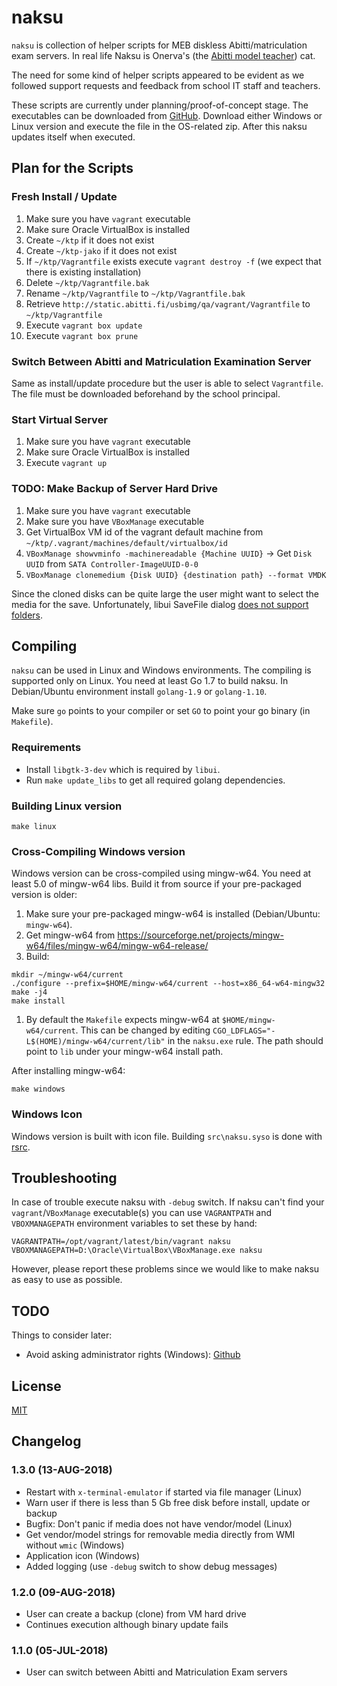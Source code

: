 # naksu

`naksu` is collection of helper scripts for MEB diskless Abitti/matriculation exam servers.
In real life Naksu is Onerva's (the [Abitti model teacher](https://www.abitti.fi/fi/tutustu/)) cat.

The need for some kind of helper scripts appeared to be evident as we followed support requests
and feedback from school IT staff and teachers.

These scripts are currently under planning/proof-of-concept stage. The executables can be downloaded from [GitHub](https://github.com/digabi/naksu/releases/latest). Download either Windows or Linux version and execute the file in the OS-related zip. After this naksu updates itself when executed.

## Plan for the Scripts

### Fresh Install / Update

 1. Make sure you have `vagrant` executable
 1. Make sure Oracle VirtualBox is installed
 1. Create `~/ktp` if it does not exist
 1. Create `~/ktp-jako` if it does not exist
 1. If `~/ktp/Vagrantfile` exists execute `vagrant destroy -f` (we expect that there is existing installation)
 1. Delete `~/ktp/Vagrantfile.bak`
 1. Rename `~/ktp/Vagrantfile` to `~/ktp/Vagrantfile.bak`
 1. Retrieve `http://static.abitti.fi/usbimg/qa/vagrant/Vagrantfile` to `~/ktp/Vagrantfile`
 1. Execute `vagrant box update`
 1. Execute `vagrant box prune`

### Switch Between Abitti and Matriculation Examination Server

 Same as install/update procedure but the user is able to select `Vagrantfile`. The
 file must be downloaded beforehand by the school principal.

### Start Virtual Server

 1. Make sure you have `vagrant` executable
 1. Make sure Oracle VirtualBox is installed
 1. Execute `vagrant up`

### TODO: Make Backup of Server Hard Drive

1. Make sure you have `vagrant` executable
1. Make sure you have `VBoxManage` executable
1. Get VirtualBox VM id of the vagrant default machine from `~/ktp/.vagrant/machines/default/virtualbox/id`
1. `VBoxManage showvminfo -machinereadable {Machine UUID}` -> Get `Disk UUID` from `SATA Controller-ImageUUID-0-0`
1. `VBoxManage clonemedium {Disk UUID} {destination path} --format VMDK`

Since the cloned disks can be quite large the user might want to select the media for the save.
Unfortunately, libui SaveFile dialog [does not support folders](https://github.com/andlabs/libui/issues/314).

## Compiling

`naksu` can be used in Linux and Windows environments. The compiling is supported
only on Linux. You need at least Go 1.7 to build naksu. In
Debian/Ubuntu environment install `golang-1.9` or `golang-1.10`.

Make sure `go` points to your compiler or set `GO` to point your go binary (in `Makefile`).

### Requirements

 * Install `libgtk-3-dev` which is required by `libui`.
 * Run `make update_libs` to get all required golang dependencies.

### Building Linux version

`make linux`

### Cross-Compiling Windows version

Windows version can be cross-compiled using mingw-w64. You need at least 5.0 of
mingw-w64 libs. Build it from source if your pre-packaged version is older:

1. Make sure your pre-packaged mingw-w64 is installed (Debian/Ubuntu: `mingw-w64`).
1. Get mingw-w64 from https://sourceforge.net/projects/mingw-w64/files/mingw-w64/mingw-w64-release/
1. Build:
  ```
  mkdir ~/mingw-w64/current
  ./configure --prefix=$HOME/mingw-w64/current --host=x86_64-w64-mingw32
  make -j4
  make install
  ```
1. By default the `Makefile` expects mingw-w64 at `$HOME/mingw-w64/current`.
   This can be changed by editing `CGO_LDFLAGS="-L$(HOME)/mingw-w64/current/lib"`
   in the `naksu.exe` rule. The path should point to `lib` under your mingw-w64 install path.

After installing mingw-w64:

`make windows`

### Windows Icon

Windows version is built with icon file. Building `src\naksu.syso` is done with
[rsrc](https://github.com/akavel/rsrc).

## Troubleshooting

In case of trouble execute naksu with `-debug` switch. If naksu can't find your `vagrant`/`VBoxManage` executable(s) you can use `VAGRANTPATH` and `VBOXMANAGEPATH` environment variables to set these by hand:

```
VAGRANTPATH=/opt/vagrant/latest/bin/vagrant naksu
VBOXMANAGEPATH=D:\Oracle\VirtualBox\VBoxManage.exe naksu
```

However, please report these problems since we would like to make naksu as easy to use as possible.

## TODO

Things to consider later:

 * Avoid asking administrator rights (Windows): [Github](https://stackoverflow.com/questions/31558066/how-to-ask-for-administer-privileges-on-windows-with-go)

## License

[MIT](https://opensource.org/licenses/MIT)

## Changelog

### 1.3.0 (13-AUG-2018)

 * Restart with `x-terminal-emulator` if started via file manager (Linux)
 * Warn user if there is less than 5 Gb free disk before install, update or backup
 * Bugfix: Don't panic if media does not have vendor/model (Linux)
 * Get vendor/model strings for removable media directly from WMI without `wmic` (Windows)
 * Application icon (Windows)
 * Added logging (use `-debug` switch to show debug messages)

### 1.2.0 (09-AUG-2018)

 * User can create a backup (clone) from VM hard drive
 * Continues execution although binary update fails

### 1.1.0 (05-JUL-2018)

 * User can switch between Abitti and Matriculation Exam servers
